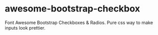 awesome-bootstrap-checkbox
==========================

Font Awesome Bootstrap Checkboxes &amp; Radios. Pure css way to make inputs look prettier.
